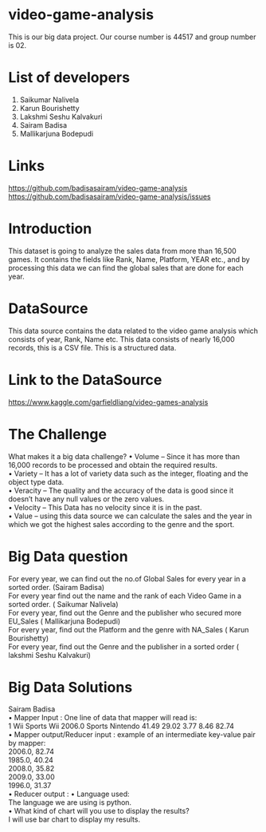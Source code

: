 # video-game-analysis
This is our big data project. Our course number is 44517 and group number is 02. <br>

# List of developers
  1. Saikumar Nalivela
  2. Karun Bourishetty
  3. Lakshmi Seshu Kalvakuri
  4. Sairam Badisa
  5. Mallikarjuna Bodepudi
  
# Links
  https://github.com/badisasairam/video-game-analysis <br>
  https://github.com/badisasairam/video-game-analysis/issues
  
# Introduction
  This dataset is going to analyze the sales data from more than 16,500 games. It contains the fields like Rank, Name, Platform, YEAR       etc., and by processing this data we can find the global sales that are done for each year.
  
# DataSource
  This data source contains the data related to the video game analysis which consists of year, Rank, Name etc.  This data consists of       nearly 16,000 records, this is a CSV file. This is a structured data.

# Link to the DataSource
  https://www.kaggle.com/garfieldliang/video-games-analysis
  
# The Challenge
  What makes it a big data challenge?
  •	Volume – Since it has more than 16,000 records to be processed and obtain the required results. <br>
  •	Variety – It has a lot of variety data such as the integer, floating and the object type data. <br>
  •	Veracity – The quality and the accuracy of the data is good since it doesn’t have any null values or the zero values. <br>
  •	Velocity – This Data has no velocity since it is in the past. <br>
  •	Value – using this data source we can calculate the sales and the year in which we got the highest sales according to the genre and               the sport. <br>
  
# Big Data question
  For every year, we can find out the no.of Global Sales for every year in a sorted order. (Sairam Badisa) <br>
  For every year find out the name and the rank of each Video Game in a sorted order. ( Saikumar Nalivela) <br>
  For every year, find out the Genre and the publisher who secured more EU_Sales ( Mallikarjuna Bodepudi) <br>
  For every year, find out the Platform and the genre with NA_Sales ( Karun Bourishetty) <br>
  For every year, find out the Genre and the publisher in a sorted order ( lakshmi Seshu Kalvakuri) <br>
 
# Big Data Solutions
  Sairam Badisa <br>
•	Mapper Input : One line of data that mapper will read is: <br>
1 Wii Sports Wii 2006.0 Sports Nintendo 41.49 29.02 3.77 8.46 82.74 <br>
•	Mapper output/Reducer input : example of an intermediate key-value pair by mapper: <br>
2006.0, 82.74 <br>
1985.0, 40.24 <br>
2008.0, 35.82 <br>
2009.0, 33.00 <br>
1996.0, 31.37 <br>
•	Reducer output :
•	Language used: <br>
The language we are using is python. <br>
•	What kind of chart will you use to display the results? <br>
I will use bar chart to display my results. <br>

        
   
        
    
      

      

  
  

